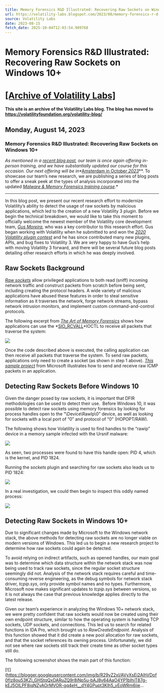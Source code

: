 ```yaml
---
title: Memory Forensics R&D Illustrated: Recovering Raw Sockets on Windows 10+
url: https://volatility-labs.blogspot.com/2023/08/memory-forensics-r-d-illustrated-recovering-raw-sockets0-on-windows-10.html
source: Volatility Labs
date: 2023-08-15
fetch_date: 2025-10-04T12:03:54.909768
---
```


# Memory Forensics R&D Illustrated: Recovering Raw Sockets on Windows 10+

# [[Archive of Volatility Labs]](https://volatility-labs.blogspot.com/)

**This site is an archive of the Volatility Labs blog. The blog has moved to <https://volatilityfoundation.org/volatility-blog/>**

## Monday, August 14, 2023

### Memory Forensics R&D Illustrated: Recovering Raw Sockets on Windows 10+

*As mentioned in a *[recent blog post](https://volatility-labs.blogspot.com/2023/06/malware-and-memory-forensics-training-headed-to-amsterdam-in-october-2023.html)*, our team is once again offering in-person training, and we have substantially updated our course for this occasion. Our next offering will be in**[Amsterdam in Octobe*r 2023*](https://volatility-labs.blogspot.com/2023/06/malware-and-memory-forensics-training-headed-to-amsterdam-in-october-2023.html)**. To showcase our team’s new research, we are publishing a series of blog posts to offer a sneak peek at the types of analysis incorporated into the updated *[Malware & Memory Forensics training course](https://www.memoryanalysis.net/memory-forensics-training)*.*

---

In this blog post, we present our recent research effort to modernize Volatility’s ability to detect the usage of raw sockets by malicious applications, which led to the creation of a new Volatility 3 plugin. Before we begin the technical breakdown, we would like to take this moment to officially welcome the newest member of the Volatility core development team, *[Gus Moreira](https://www.linkedin.com/in/gustavocmoreira/)*, who was a key contributor to this research effort. Gus began working with Volatility when he submitted to and won the *[2020 Volatility plugin contest](https://volatility-labs.blogspot.com/2020/11/the-2020-volatility-plugin-contest-results.html)* and he has since contributed many new plugins, APIs, and bug fixes to Volatility 3. We are very happy to have Gus’s help with moving Volatility 3 forward, and there will be several future blog posts detailing other research efforts in which he was deeply involved.

## Raw Sockets Background

*[Raw sockets](https://attack.mitre.org/techniques/T1040/)* allow privileged applications to both read (sniff) incoming network traffic and construct packets from scratch before being sent, including creating the protocol headers. A wide variety of malicious applications have abused these features in order to steal sensitive information as it traverses the network, forge network streams, bypass network intrusion monitors, and implement custom command-and-control protocols.

The following excerpt from *[The Art of Memory Forensics](https://www.amazon.com/Art-Memory-Forensics-Detecting-Malware/dp/1118825098)* shows how applications can use the *[SIO\_RCVALL](https://learn.microsoft.com/en-us/windows/win32/winsock/sio-rcvall)*IOCTL to receive all packets that traverse the system:

[![](https://blogger.googleusercontent.com/img/b/R29vZ2xl/AVvXsEhu3kiPv-gBQtXs-gcKVcbvddZ9fuCWujxvAtVaVCAQoF7k6kfNID83LZgsw0jvMpzvw0cTHyMQ__kyRCMPJkliyo1GeuCFdku2CH3TNjBKhejhgm3E-0BgQjmVL2rv1Vj8X4SzSyTB4C8ExWxkABCK47NMWKERaiBM6PGprCgyri2ctp4fmZY3Y8vk-so/w400-h304/image001.png)](https://blogger.googleusercontent.com/img/b/R29vZ2xl/AVvXsEhu3kiPv-gBQtXs-gcKVcbvddZ9fuCWujxvAtVaVCAQoF7k6kfNID83LZgsw0jvMpzvw0cTHyMQ__kyRCMPJkliyo1GeuCFdku2CH3TNjBKhejhgm3E-0BgQjmVL2rv1Vj8X4SzSyTB4C8ExWxkABCK47NMWKERaiBM6PGprCgyri2ctp4fmZY3Y8vk-so/s1358/image001.png)

Once the code described above is executed, the calling application can then receive all packets that traverse the system. To send raw packets, applications only need to create a socket (as shown in step 1 above). *[This sample project](https://github.com/microsoft/Windows-classic-samples/blob/main/Samples/Win7Samples/netds/winsock/ping/Ping.cpp)* from Microsoft illustrates how to send and receive raw ICMP packets in an application.

## Detecting Raw Sockets Before Windows 10

Given the danger posed by raw sockets, it is important that DFIR methodologies can be used to detect their use.  Before Windows 10, it was possible to detect raw sockets using memory forensics by looking for process handles open to the “\Device\RawIp\0” device, as well as looking for sockets with a local port of “0” and protocol of “0” (HOPOPT/RAW).

The following shows how Volatility is used to find handles to the “rawip” device in a memory sample infected with the Ursnif malware:

[![](https://blogger.googleusercontent.com/img/b/R29vZ2xl/AVvXsEh1uXZLeJtTDS9JrfrbNnZRkZn0wdRxYS7Ke1Fr4Zki0xsXREmxukvwQkvLY9L6QDZg_UYLOXHVZN9iIBQgutyZbD5EnbxVV2pD10L2UuB3L4_z05xMCq0-tJAs3pwx2QcrZhQ5nWopih97g2Ju-HUaXOnvZ3hbHH_5pAgElh2iHw57KYT7Sei7x7Et_Fw/s320/image002.jpg)](https://blogger.googleusercontent.com/img/b/R29vZ2xl/AVvXsEh1uXZLeJtTDS9JrfrbNnZRkZn0wdRxYS7Ke1Fr4Zki0xsXREmxukvwQkvLY9L6QDZg_UYLOXHVZN9iIBQgutyZbD5EnbxVV2pD10L2UuB3L4_z05xMCq0-tJAs3pwx2QcrZhQ5nWopih97g2Ju-HUaXOnvZ3hbHH_5pAgElh2iHw57KYT7Sei7x7Et_Fw/s569/image002.jpg)

As seen, two processes were found to have this handle open: PID 4, which is the kernel, and PID 1824.

Running the *sockets* plugin and searching for raw sockets also leads us to PID 1824:

[![](https://blogger.googleusercontent.com/img/b/R29vZ2xl/AVvXsEjCuLuF6ALdQCwbuZuBmvug2_Lc0RbH5We7n0jDP53qEl-K9xTs8xW5uYeKatvzlJ0svLpCkQSMC0HhKg391A7TnkNLxg51XKM91cK-Epel2AzIgEqTGFbVEkgDO_m2yDkv_S4eDJRxij1gMyV5Jg_URGXanVhRlCI1nXFO7SW5M8EEe5pEoq4zJAOJjTg/s320/image003.jpg)](https://blogger.googleusercontent.com/img/b/R29vZ2xl/AVvXsEjCuLuF6ALdQCwbuZuBmvug2_Lc0RbH5We7n0jDP53qEl-K9xTs8xW5uYeKatvzlJ0svLpCkQSMC0HhKg391A7TnkNLxg51XKM91cK-Epel2AzIgEqTGFbVEkgDO_m2yDkv_S4eDJRxij1gMyV5Jg_URGXanVhRlCI1nXFO7SW5M8EEe5pEoq4zJAOJjTg/s665/image003.jpg)

In a real investigation, we could then begin to inspect this oddly named process:

[![](https://blogger.googleusercontent.com/img/b/R29vZ2xl/AVvXsEjKCbUDIF4aWZ7InCYVRZkiWAsSKMHmbtrufS4HRnmVYdynw-3LFvwUfrpKv79232pZxuYNMpZMxKNCpHK9y8z7hHpVu4kFfzKwCZEh8JDU3gzqTGRkLMH3_3S5EvPPkCwAuQuprxoKAB8yQ2IT3F9_7qf0ePG-ZED4WdVBOL8sELPTnyPSoh7yKKhYwsk/s320/image004.jpg)](https://blogger.googleusercontent.com/img/b/R29vZ2xl/AVvXsEjKCbUDIF4aWZ7InCYVRZkiWAsSKMHmbtrufS4HRnmVYdynw-3LFvwUfrpKv79232pZxuYNMpZMxKNCpHK9y8z7hHpVu4kFfzKwCZEh8JDU3gzqTGRkLMH3_3S5EvPPkCwAuQuprxoKAB8yQ2IT3F9_7qf0ePG-ZED4WdVBOL8sELPTnyPSoh7yKKhYwsk/s649/image004.jpg)

## Detecting Raw Sockets in Windows 10+

Due to significant changes made by Microsoft to the Windows network stack, the above methods for detecting raw sockets are no longer viable on modern versions of Windows. This led us to begin a new research project to determine how raw sockets could again be detected.

To avoid relying on indirect artifacts, such as opened handles, our main goal was to determine which data structure within the network stack was now being used to track raw sockets, since the regular socket structure seemingly did not. Analysis of the network stack requires careful and time-consuming reverse engineering, as the debug symbols for network stack driver, *tcpip.sys*, only provide symbol names and no types. Furthermore, Microsoft now makes significant updates to *tcpip.sys* between versions, so it is not always the case that previous knowledge applies directly to the latest release.

Given our team’s experience in analyzing the Windows 10+ network stack, we were pretty confident that raw sockets would now be created using their own endpoint structure, similar to how the operating system is handling TCP sockets, UDP sockets, and connections. This led us to search for related functions in IDA Pro, which brought us to *RawCreateEndpoint*. Analysis of this function showed that it did create a new pool allocation for raw sockets, and that the socket references its owning process. Unfortunately, we did not see where raw sockets still track their create time as other socket types still do.

The following screenshot shows the main part of this function:

[![](https://blogger.googleusercontent.com/img/b/R29vZ2xl/AVvXsEj2AIhVDof0fIz8ou53KZj_GHStqQxDARuZQ9r8iNp5u-bAJ8y64AaO4YP1bIhiT87g-kEJ5OlLPF8jqNZyAOrMVOR-gq4eH__dY4GPupt3Klh5_vEoWRm6iie...